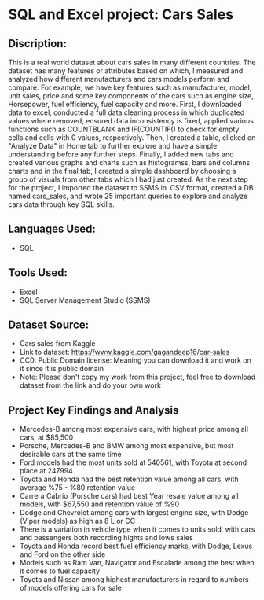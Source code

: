 # SQL and Excel project: Cars Sales

## Discription: 
This is a real world dataset about cars sales in many different countries. The dataset has many features or attributes based on which, I measured and analyzed how different manufacturers and cars models perform and compare. For example, we have key features such as manufacturer, model, unit sales, price and some key components of the cars such as engine size, Horsepower, fuel efficiency, fuel capacity and more. First, I downloaded data to excel, conducted a full data cleaning process in which duplicated values where removed, ensured data inconsistency is fixed, applied various functions such as COUNTBLANK and IF(COUNTIF() to check for empty cells and cells with 0 values, respectively. Then, I created a table, clicked on "Analyze Data" in Home tab to further explore and have a simple understanding before any further steps. Finally, I added new tabs and created various graphs and charts such as histogramss, bars and columns charts and in the final tab, I created a simple dashboard by choosing a group of visuals from other tabs which I had just created. As the next step for the project, I imported the dataset to SSMS in .CSV format, created a DB named cars_sales, and wrote 25 important queries to explore and analyze cars data through key SQL skills. 
## Languages Used: 
- SQL

## Tools Used: 
- Excel
- SQL Server Management Studio (SSMS)
##   Dataset Source: 
- Cars sales from Kaggle
- Link to dataset: https://www.kaggle.com/gagandeep16/car-sales
-  CC0: Public Domain license: Meaning you can download it and work on it since it is public domain
-  Note: Please don't copy my work from this project, feel free to download dataset from the link and do your own work

## Project Key Findings and Analysis 
- Mercedes-B among most expensive cars, with highest price among all cars, at $85,500
- Porsche, Mercedes-B and BMW among most expensive, but most desirable cars at the same time
- Ford models had the most units sold at 540561, with Toyota at second place at 247994
- Toyota and Honda had the best retention value among all cars, with average %75 - %80 retention value
- Carrera Cabrio (Porsche cars) had best Year resale value among all models, with $67,550 and retention value of %90
- Dodge and Chevrolet among cars with largest engine size, with Dodge (Viper models) as high as 8 L or CC
- There is a variation in vehicle type when it comes to units sold, with cars and passengers both recording hights and lows sales 
- Toyota and Honda record best fuel efficiency marks, with Dodge, Lexus and Ford on the other side
- Models such as Ram Van, Navigator and Escalade among the best when it comes to fuel capacity
- Toyota and Nissan among highest manufacturers in regard to numbers of models offering cars for sale 
